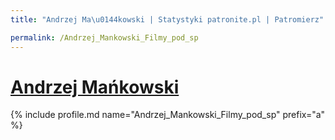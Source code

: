 ```yaml
---
title: "Andrzej Ma\u0144kowski | Statystyki patronite.pl | Patromierz"

permalink: /Andrzej_Mankowski_Filmy_pod_sp
---
```


# [Andrzej Mańkowski](https://patronite.pl/Andrzej_Mankowski_Filmy_pod_sp)

{% include profile.md name="Andrzej_Mankowski_Filmy_pod_sp" prefix="a" %}
